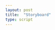 ```yaml
---
layout: post
title:  "Storyboard"
type: script
---
```

<iiif-storyboard annotationlist="https://ncsu-libraries.github.io/iiif-annotation/webannotations/annotationslist.json"  styling="tts:true;"></iiif-storyboard>
